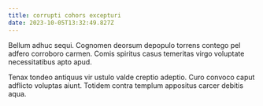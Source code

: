 ```yaml
---
title: corrupti cohors excepturi
date: 2023-10-05T13:32:49.827Z
---
```


Bellum adhuc sequi. Cognomen deorsum depopulo torrens contego pel adfero corroboro carmen. Comis spiritus casus temeritas virgo voluptate necessitatibus apto apud.

Tenax tondeo antiquus vir ustulo valde creptio adeptio. Curo convoco caput adflicto voluptas aiunt. Totidem contra templum appositus carcer debitis aqua.
